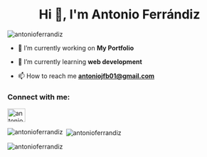 <h1 align="center">Hi 👋, I'm Antonio Ferrándiz</h1>
<p align="left"> <img src="https://komarev.com/ghpvc/?username=antonioferrandiz&label=Profile%20views&color=0e75b6&style=flat" alt="antonioferrandiz" /> </p>

- 🔭 I’m currently working on **My Portfolio**

- 🌱 I’m currently learning **web development**

- 📫 How to reach me **antoniojfb01@gmail.com**

<h3 align="left">Connect with me:</h3>
<p align="left">
<a href="https://linkedin.com/in/antonio-ferrandiz" target="blank"><img align="center" src="https://raw.githubusercontent.com/rahuldkjain/github-profile-readme-generator/master/src/images/icons/Social/linked-in-alt.svg" alt="antonio-ferrandiz" height="30" width="40" /></a>
</p>

<p><img align="left" src="https://github-readme-stats.vercel.app/api/top-langs?username=antonioferrandiz&show_icons=true&locale=en&layout=compact" alt="antonioferrandiz" /></p>

<p>&nbsp;<img align="center" src="https://github-readme-stats.vercel.app/api?username=antonioferrandiz&show_icons=true&locale=en" alt="antonioferrandiz" /></p>

<p><img align="center" src="https://github-readme-streak-stats.herokuapp.com/?user=antonioferrandiz&" alt="antonioferrandiz" /></p>
